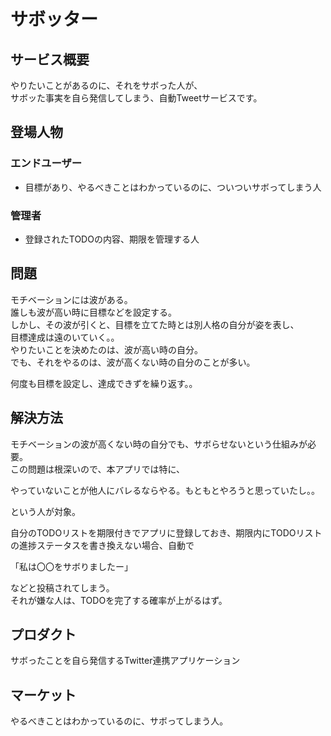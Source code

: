 # サボッター

## サービス概要
やりたいことがあるのに、それをサボった人が、  
サボッた事実を自ら発信してしまう、自動Tweetサービスです。

## 登場人物
### エンドユーザー
- 目標があり、やるべきことはわかっているのに、ついついサボってしまう人
### 管理者
- 登録されたTODOの内容、期限を管理する人

## 問題
モチベーションには波がある。  
誰しも波が高い時に目標などを設定する。  
しかし、その波が引くと、目標を立てた時とは別人格の自分が姿を表し、  
目標達成は遠のいていく。。  
やりたいことを決めたのは、波が高い時の自分。  
でも、それをやるのは、波が高くない時の自分のことが多い。  

何度も目標を設定し、達成できずを繰り返す。。

## 解決方法
モチベーションの波が高くない時の自分でも、サボらせないという仕組みが必要。  
この問題は根深いので、本アプリでは特に、  

やっていないことが他人にバレるならやる。もともとやろうと思っていたし。。
  
という人が対象。  
  
自分のTODOリストを期限付きでアプリに登録しておき、期限内にTODOリストの進捗ステータスを書き換えない場合、自動で  

「私は〇〇をサボりましたー」  

などと投稿されてしまう。  
それが嫌な人は、TODOを完了する確率が上がるはず。

## プロダクト
サボったことを自ら発信するTwitter連携アプリケーション

## マーケット
やるべきことはわかっているのに、サボってしまう人。
